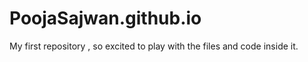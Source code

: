 # PoojaSajwan.github.io
My first repository , so excited to play with the files and code inside it.
